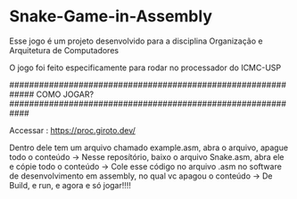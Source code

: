 # Snake-Game-in-Assembly
Esse jogo é um projeto desenvolvido para a disciplina Organização e Arquitetura de Computadores

O jogo foi feito especificamente para rodar no processador do ICMC-USP

#############################################################
COMO JOGAR? 
############################################################

Accessar : https://proc.giroto.dev/

Dentro dele tem um arquivo chamado example.asm, abra o arquivo, apague todo o conteúdo -> 
Nesse reposítório, baixo o arquivo Snake.asm, abra ele e cópie todo o conteúdo -> 
Cole esse código no arquivo .asm no software de desenvolvimento em assembly, no qual vc apagou o conteúdo -> 
De Build, e run, e agora e só jogar!!!!
